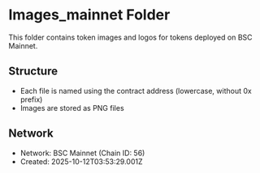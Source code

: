 # Images_mainnet Folder

This folder contains token images and logos for tokens deployed on BSC Mainnet.

## Structure
- Each file is named using the contract address (lowercase, without 0x prefix)
- Images are stored as PNG files

## Network
- Network: BSC Mainnet (Chain ID: 56)
- Created: 2025-10-12T03:53:29.001Z
